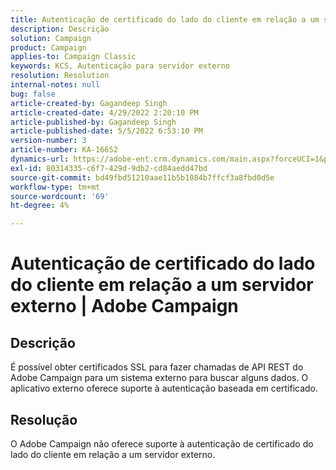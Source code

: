 ```yaml
---
title: Autenticação de certificado do lado do cliente em relação a um servidor externo | Adobe Campaign
description: Descrição
solution: Campaign
product: Campaign
applies-to: Campaign Classic
keywords: KCS, Autenticação para servidor externo
resolution: Resolution
internal-notes: null
bug: false
article-created-by: Gagandeep Singh
article-created-date: 4/29/2022 2:20:10 PM
article-published-by: Gagandeep Singh
article-published-date: 5/5/2022 6:53:10 PM
version-number: 3
article-number: KA-16652
dynamics-url: https://adobe-ent.crm.dynamics.com/main.aspx?forceUCI=1&pagetype=entityrecord&etn=knowledgearticle&id=5b70dc75-c7c7-ec11-a7b6-0022480a1de4
exl-id: 80314335-c6f7-429d-9db2-cd84aedd47bd
source-git-commit: bd49fbd51210aae11b5b1084b7ffcf3a8fbd0d5e
workflow-type: tm+mt
source-wordcount: '69'
ht-degree: 4%

---
```


# Autenticação de certificado do lado do cliente em relação a um servidor externo | Adobe Campaign

## Descrição


É possível obter certificados SSL para fazer chamadas de API REST do Adobe Campaign para um sistema externo para buscar alguns dados. O aplicativo externo oferece suporte à autenticação baseada em certificado.


## Resolução


O Adobe Campaign não oferece suporte à autenticação de certificado do lado do cliente em relação a um servidor externo.
